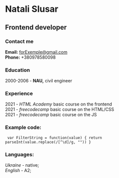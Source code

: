 # Natali Slusar  
## Frontend developer  
### Contact me  
**Email:** forExemple@gmail.com  
**Phone:** +380978580098

### Education  
2000-2006 - **NAU,** civil engineer

### Experience  
2021 - *HTML Academy* basic course on the frontend  
2021 - *freecodecamp* basic course on the HTML/CSS  
2021 - *freecodecamp* basic course on the JS  

### Example code:  
`
var FilterString = function(value) {
return parseInt(value.replace(/[^\d]/g, ""))
}`

### Languages:  
*Ukraine* - native;  
*English* - A2;  
